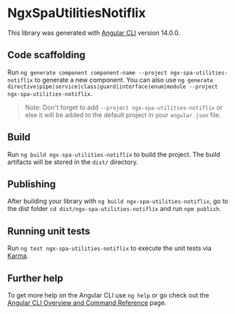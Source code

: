 # NgxSpaUtilitiesNotiflix

This library was generated with [Angular CLI](https://github.com/angular/angular-cli) version 14.0.0.

## Code scaffolding

Run `ng generate component component-name --project ngx-spa-utilities-notiflix` to generate a new component. You can also use `ng generate directive|pipe|service|class|guard|interface|enum|module --project ngx-spa-utilities-notiflix`.
> Note: Don't forget to add `--project ngx-spa-utilities-notiflix` or else it will be added to the default project in your `angular.json` file. 

## Build

Run `ng build ngx-spa-utilities-notiflix` to build the project. The build artifacts will be stored in the `dist/` directory.

## Publishing

After building your library with `ng build ngx-spa-utilities-notiflix`, go to the dist folder `cd dist/ngx-spa-utilities-notiflix` and run `npm publish`.

## Running unit tests

Run `ng test ngx-spa-utilities-notiflix` to execute the unit tests via [Karma](https://karma-runner.github.io).

## Further help

To get more help on the Angular CLI use `ng help` or go check out the [Angular CLI Overview and Command Reference](https://angular.io/cli) page.
